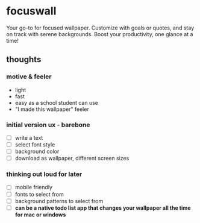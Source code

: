 # focuswall
Your go-to for focused wallpaper. Customize with goals or quotes, and stay on track with serene backgrounds. Boost your productivity, one glance at a time!

## thoughts

### motive & feeler

 - light
 - fast
 - easy as a school student can use
 - "I made this wallpaper" feeler

### initial version ux - barebone
- [ ] write a text
- [ ] select font style
- [ ] background color
- [ ] download as wallpaper, different screen sizes

### thinking out loud for later
- [ ] mobile friendly
- [ ] fonts to select from
- [ ] background patterns to select from
- [ ] **can be a native todo list app that changes your wallpaper all the time for mac or windows**
